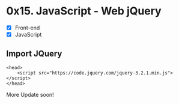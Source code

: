 # 0x15. JavaScript - Web jQuery
- [x] Front-end
- [x] JavaScript

## Import JQuery
```JS
<head>
    <script src="https://code.jquery.com/jquery-3.2.1.min.js"></script>
</head>
```

More Update soon!

